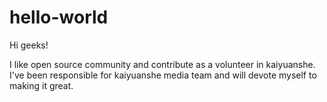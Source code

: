 # hello-world

Hi geeks!

I like open source community and contribute as a volunteer in kaiyuanshe.
I've been responsible for kaiyuanshe media team and will devote myself to making it great.

